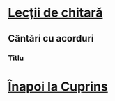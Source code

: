 # [Lecții de chitară](https://github.com/Voluntari-Noi/guitar-lessons)

## Cântări cu acorduri

### Titlu

# [Înapoi la Cuprins](https://github.com/Voluntari-Noi/guitar-lessons)
